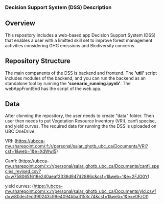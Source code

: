 ### Decision Support System (DSS) Description
## Overview

This repository includes a web-based app Decision Support System (DSS) that enables a user with a limitted skill set to improve forest management activities considering GHG emissions and Biodiversity concerns.
## Repository Structure

The main companents of the DSS is backend and frontend. The **'util'** script includes modules of the backend, and you can run the backend as an standalone tool by running the **'scenario_running.ipynb'**.
The webAppFrontEnd has the script of the web app.
## Data

After clonning the repository, the user needs to create "data" folder. Then user then needs to put Vegetation Resource Inventory (VRI), canfi specise, and yield curves. The required data for running the the DSS is uploaded on UBC OneDrive: 

VRI: (https://ubcca-my.sharepoint.com/:f:/r/personal/salar_ghotb_ubc_ca/Documents/VRI?csf=1&web=1&e=XdWwl5) 

Canfi: (https://ubcca-my.sharepoint.com/:x:/r/personal/salar_ghotb_ubc_ca/Documents/canfi_species_revised.csv?d=w7580651618e240aeaf3339d947d2886c&csf=1&web=1&e=2FJO0Y)

yield curves: (https://ubcca-my.sharepoint.com/:x:/r/personal/salar_ghotb_ubc_ca/Documents/yld.csv?d=w80decfed390243c99e4094bba3153c74&csf=1&web=1&e=v0FzOt)